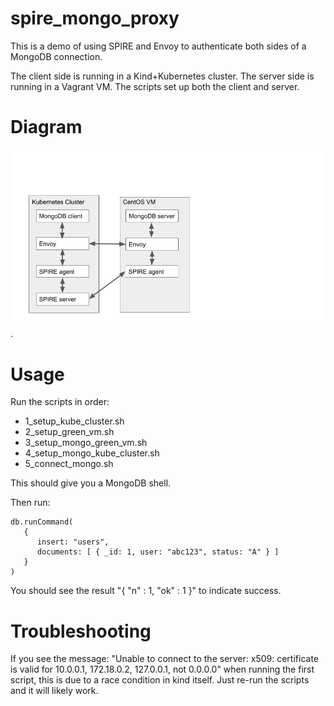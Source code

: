 # spire_mongo_proxy
This is a demo of using SPIRE and Envoy to authenticate both sides of a MongoDB connection.

The client side is running in a Kind+Kubernetes cluster. The server side is running in a Vagrant VM. The scripts set up both the client and server.

# Diagram
![Arch Diagram](/imgs/arch.png "Architecture diagram").

# Usage
Run the scripts in order:
* 1\_setup\_kube\_cluster.sh
* 2\_setup\_green\_vm.sh
* 3\_setup\_mongo\_green_vm.sh
* 4\_setup\_mongo\_kube_cluster.sh
* 5\_connect\_mongo.sh

This should give you a MongoDB shell.

Then run:
```
db.runCommand(
   {
      insert: "users",
      documents: [ { _id: 1, user: "abc123", status: "A" } ]
   }
)
```
You should see the result "{ "n" : 1, "ok" : 1 }" to indicate success.

# Troubleshooting
If you see the message: "Unable to connect to the server: x509: certificate is valid for 10.0.0.1, 172.18.0.2, 127.0.0.1, not 0.0.0.0" when running the first script, this is due to a race condition in kind itself. Just re-run the scripts and it will likely work. 
